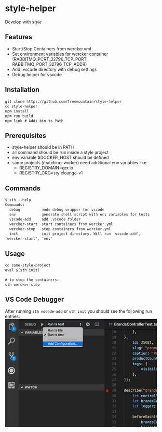 # style-helper

Develop with _style_

## Features
- Start/Stop Containers from wercker.yml
- Set environment variables for wercker container (RABBITMQ_PORT_32796_TCP_PORT, RABBITMQ_PORT_32796_TCP_ADDR)
- Add .vscode directory with debug settings
- Debug helper for vscode

## Installation
```
git clone https://github.com/freemountain/style-helper
cd style-helper
npm install
npm run build
npm link # Adds bin to Path
```

## Prerequisites
- style-helper should be in PATH
- all command should be run inside a style project
- env variable $DOCKER_HOST should be defined
- some projects (matching-worker) need additional env variables like:
    - REGISTRY_DOMAIN=gcr.io
    - REGISTRY_ORG=stylelounge-v1

## Commands

```
$ sth --help
Commands:
  debug          node debug wrapper for vscode
  env            generate shell script with env variables for tests
  vscode-add     add .vscode folder
  wercker-start  start containers from wercker.yml
  wercker-stop   stop containers from wercker.yml
  init           init project directory. Will run 'vscode-add', 'wercker-start', 'env'
```

## Usage
```
cd some-style-project
eval $(sth init)

# to stop the containers:
sth wercker-stop
```

## VS Code Debugger
After running `sth vscode-add` or `sth init` you should see the following run entries:
![vscode debuger](./vscode.png "Logo Title Text 1")
